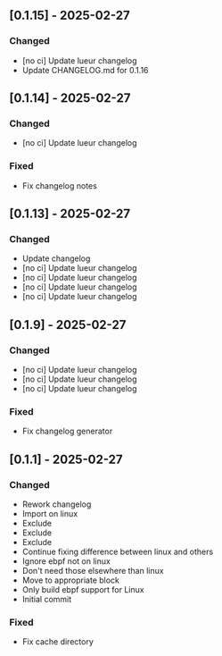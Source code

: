 ## [0.1.15] - 2025-02-27

### Changed

- [no ci] Update lueur changelog
- Update CHANGELOG.md for 0.1.16

## [0.1.14] - 2025-02-27

### Changed

- [no ci] Update lueur changelog

### Fixed

- Fix changelog notes

## [0.1.13] - 2025-02-27

### Changed

- Update changelog
- [no ci] Update lueur changelog
- [no ci] Update lueur changelog
- [no ci] Update lueur changelog
- [no ci] Update lueur changelog

## [0.1.9] - 2025-02-27

### Changed

- [no ci] Update lueur changelog
- [no ci] Update lueur changelog
- [no ci] Update lueur changelog

### Fixed

- Fix changelog generator

## [0.1.1] - 2025-02-27

### Changed

- Rework changelog
- Import on linux
- Exclude
- Exclude
- Exclude
- Continue fixing difference between linux and others
- Ignore ebpf not on linux
- Don't need those elsewhere than linux
- Move to appropriate block
- Only build ebpf support for Linux
- Initial commit

### Fixed

- Fix cache directory

